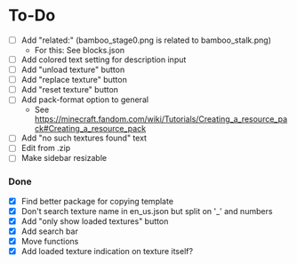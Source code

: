 # To-Do
- [ ] Add "related:" (bamboo_stage0.png is related to bamboo_stalk.png)
	- For this: See blocks.json
- [ ] Add colored text setting for description input
- [ ] Add "unload texture" button
- [ ] Add "replace texture" button
- [ ] Add "reset texture" button
- [ ] Add pack-format option to general
	- See https://minecraft.fandom.com/wiki/Tutorials/Creating_a_resource_pack#Creating_a_resource_pack
- [ ] Add "no such textures found" text
- [ ] Edit from .zip
- [ ] Make sidebar resizable

### Done
- [X] Find better package for copying template
- [X] Don't search texture name in en_us.json but split on '_' and numbers
- [X] Add "only show loaded textures" button
- [X] Add search bar
- [X] Move functions
- [X] Add loaded texture indication on texture itself?
